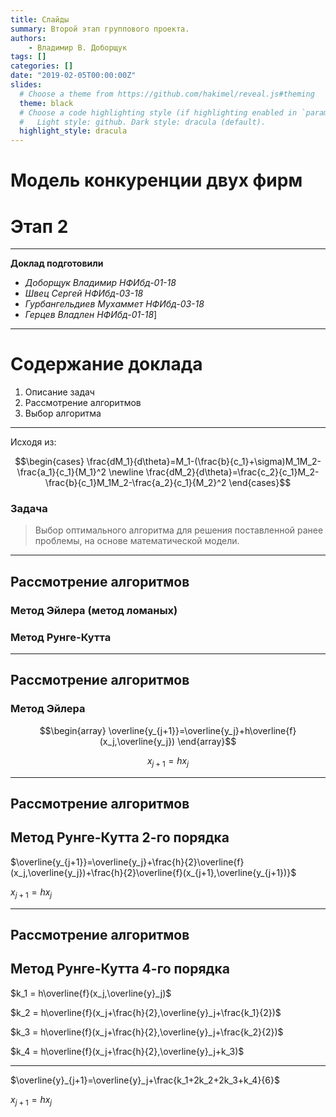 ```yaml
---
title: Слайды
summary: Второй этап группового проекта.
authors:
    - Владимир В. Доборщук
tags: []
categories: []
date: "2019-02-05T00:00:00Z"
slides:
  # Choose a theme from https://github.com/hakimel/reveal.js#theming
  theme: black
  # Choose a code highlighting style (if highlighting enabled in `params.toml`)
  #   Light style: github. Dark style: dracula (default).
  highlight_style: dracula
---
```


# Модель конкуренции двух фирм
# Этап 2

---

**Доклад подготовили**

- *Доборщук Владимир НФИбд-01-18*
- *Швец Сергей НФИбд-03-18*
- *Гурбангельдиев Мухаммет НФИбд-03-18*
- *Герцев Владлен НФИбд-01-18*]

---

# Содержание доклада

1. Описание задач
2. Рассмотрение алгоритмов
3. Выбор алгоритма

---

Исходя из:

$$\begin{cases}
\frac{dM_1}{d\theta}=M_1-(\frac{b}{c_1}+\sigma)M_1M_2-\frac{a_1}{c_1}{M_1}^2 \newline
\frac{dM_2}{d\theta}=\frac{c_2}{c_1}M_2-\frac{b}{c_1}M_1M_2-\frac{a_2}{c_1}{M_2}^2
\end{cases}$$

### Задача

> Выбор оптимального алгоритма для решения поставленной ранее проблемы, на основе математической модели.

---

## Рассмотрение алгоритмов

### Метод Эйлера (метод ломаных)

### Метод Рунге-Кутта

---

## Рассмотрение алгоритмов

### Метод Эйлера

$$\begin{array}
\overline{y_{j+1}}=\overline{y_j}+h\overline{f}(x_j,\overline{y_j})
\end{array}$$

$$x_{j+1}=hx_j$$

---

## Рассмотрение алгоритмов

## Метод Рунге-Кутта 2-го порядка

$\overline{y_{j+1}}=\overline{y_j}+\frac{h}{2}\overline{f}(x_j,\overline{y_j})+\frac{h}{2}\overline{f}(x_{j+1},\overline{y_{j+1})}$

$x_{j+1}=hx_j$

---

## Рассмотрение алгоритмов

## Метод Рунге-Кутта 4-го порядка

$k_1 = h\overline{f}(x_j,\overline{y}_j)$

$k_2 = h\overline{f}(x_j+\frac{h}{2},\overline{y}_j+\frac{k_1}{2})$

$k_3 = h\overline{f}(x_j+\frac{h}{2},\overline{y}_j+\frac{k_2}{2})$

$k_4 = h\overline{f}(x_j+\frac{h}{2},\overline{y}_j+k_3)$

---

$\overline{y}_{j+1}=\overline{y}_j+\frac{k_1+2k_2+2k_3+k_4}{6}$

$x_{j+1}=hx_j$
